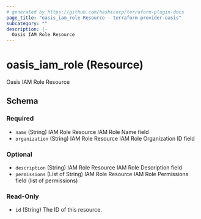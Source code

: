 ```yaml
---
# generated by https://github.com/hashicorp/terraform-plugin-docs
page_title: "oasis_iam_role Resource - terraform-provider-oasis"
subcategory: ""
description: |-
  Oasis IAM Role Resource
---
```


# oasis_iam_role (Resource)

Oasis IAM Role Resource



<!-- schema generated by tfplugindocs -->
## Schema

### Required

- `name` (String) IAM Role Resource IAM Role Name field
- `organization` (String) IAM Role Resource IAM Role Organization ID field

### Optional

- `description` (String) IAM Role Resource IAM Role Description field
- `permissions` (List of String) IAM Role Resource IAM Role Permissions field (list of permissions)

### Read-Only

- `id` (String) The ID of this resource.



